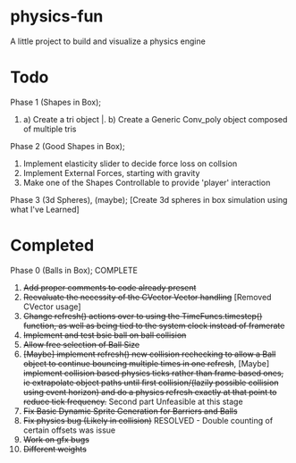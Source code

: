 # physics-fun
A little project to build and visualize a physics engine

# Todo

Phase 1 (Shapes in Box);
1. a) Create a tri object
|. b) Create a Generic Conv_poly object composed of multiple tris

Phase 2 (Good Shapes in Box);
1. Implement elasticity slider to decide force loss on collsion
2. Implement External Forces, starting with gravity
3. Make one of the Shapes Controllable to provide 'player' interaction

Phase 3 (3d Spheres), (maybe);
[Create 3d spheres in box simulation using what I've Learned]

# Completed
Phase 0 (Balls in Box); COMPLETE
1. ~~Add proper comments to code already present~~
2. ~~Reevaluate the necessity of the CVector Vector handling~~ [Removed CVector usage]
3. ~~Change refresh() actions over to using the TimeFuncs.timestep() function, as well as being tied to the system clock instead of framerate~~
4. ~~Implement and test bsic ball on ball collision~~
5. ~~Allow free selection of Ball Size~~
6. ~~[Maybe] implement refresh() new collision rechecking to allow a Ball object to continue bouncing multiple times in one refresh~~, [Maybe] ~~implement collision based physics ticks rather than frame based ones, ie extrapolate object paths until first collision/(lazily possible collision using event horizon) and do a physics refresh exactly at that point to reduce tick frequency.~~ Second part Unfeasible at this stage
7. ~~Fix Basic Dynamic Sprite Generation for Barriers and Balls~~
8. ~~Fix physics bug (Likely in collision)~~        RESOLVED - Double counting of certain offsets was issue
9. ~~Work on gfx bugs~~
10. ~~Different weights~~
